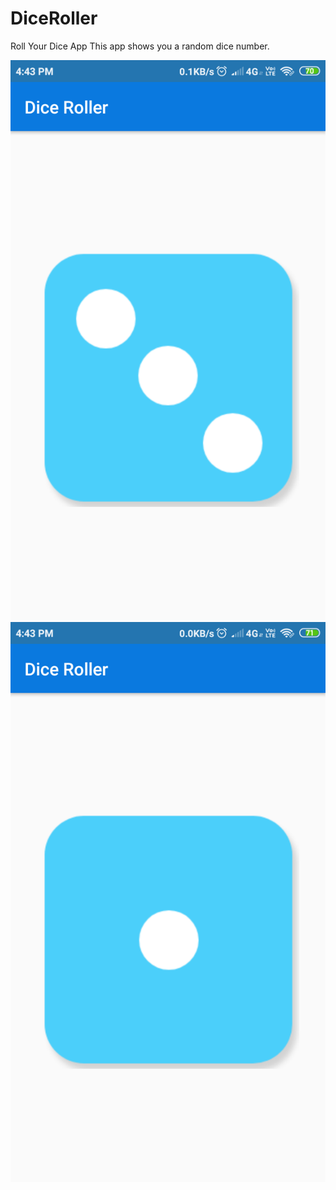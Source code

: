 # DiceRoller
Roll Your Dice App
This app shows you a random dice number.

![Home Screen](https://github.com/aaftabali1/DiceRoller/blob/master/sc1.png) <br>
![Random Dice](https://github.com/aaftabali1/DiceRoller/blob/master/sc2.png)
